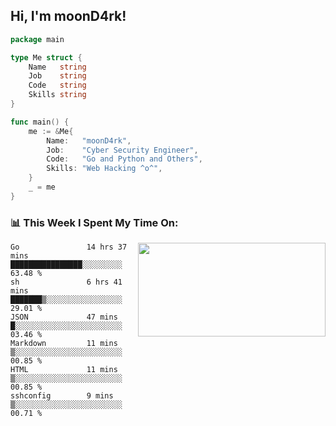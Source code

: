 <h2> Hi, I'm moonD4rk!</h2>

```go
package main

type Me struct {
	Name   string
	Job    string
	Code   string
	Skills string
}

func main() {
	me := &Me{
		Name:   "moonD4rk",
		Job:    "Cyber Security Engineer",
		Code:   "Go and Python and Others",
		Skills: "Web Hacking ^o^",
	}
	_ = me
}
```

<h3>📊 This Week I Spent My Time On:</h3>
<img align='right' src="https://github-readme-stats.vercel.app/api?username=moond4rk&show_icons=true&theme=radical", width="300" height="150">

<!--START_SECTION:waka-->

```text
Go               14 hrs 37 mins  ████████████████░░░░░░░░░   63.48 %
sh               6 hrs 41 mins   ███████▒░░░░░░░░░░░░░░░░░   29.01 %
JSON             47 mins         █░░░░░░░░░░░░░░░░░░░░░░░░   03.46 %
Markdown         11 mins         ▒░░░░░░░░░░░░░░░░░░░░░░░░   00.85 %
HTML             11 mins         ▒░░░░░░░░░░░░░░░░░░░░░░░░   00.85 %
sshconfig        9 mins          ▒░░░░░░░░░░░░░░░░░░░░░░░░   00.71 %
```

<!--END_SECTION:waka-->

